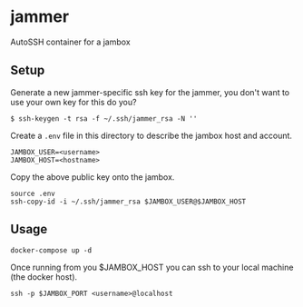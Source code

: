 # jammer

AutoSSH container for a jambox

## Setup

Generate a new jammer-specific ssh key for the jammer, you don't want
to use your own key for this do you?

	$ ssh-keygen -t rsa -f ~/.ssh/jammer_rsa -N ''

Create a `.env` file in this directory to describe the jambox host and account.

	JAMBOX_USER=<username>
	JAMBOX_HOST=<hostname>
	
Copy the above public key onto the jambox.

	source .env
	ssh-copy-id -i ~/.ssh/jammer_rsa $JAMBOX_USER@$JAMBOX_HOST
	
## Usage

	docker-compose up -d
	
Once running from you $JAMBOX_HOST you can ssh to your local machine
(the docker host).

	ssh -p $JAMBOX_PORT <username>@localhost




